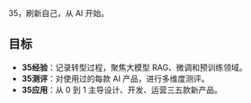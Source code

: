 35，刷新自己，从 AI 开始。

## 目标

- **35经验**：记录转型过程，聚焦大模型 RAG、微调和预训练领域。
- **35测评**：对使用过的每款 AI 产品，进行多维度测评。
- **35应用**：从 0 到 1 主导设计、开发、运营三五款新产品。
